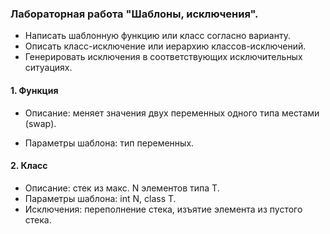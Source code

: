 ### Лабораторная работа "Шаблоны, исключения".

- Написать шаблонную функцию или класс согласно варианту.
- Описать класс-исключение или
  иерархию классов-исключений.
- Генерировать исключения в соответствующих исключительных
  ситуациях.

#### 1. Функция

- Описание: меняет значения двух переменных одного типа местами
  (swap).

- Параметры шаблона: тип переменных.

#### 2. Класс

- Описание: стек из макс. N элементов
  типа T.
- Параметры шаблона: int N, class T.
- Исключения: переполнение стека, изъятие элемента
  из пустого стека.
